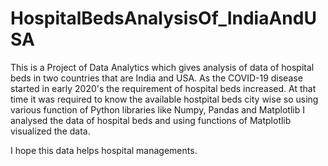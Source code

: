# HospitalBedsAnalysisOf_IndiaAndUSA

This is a Project of Data Analytics which gives analysis of data of hospital beds in two countries that are India and USA.
As the COVID-19 disease started in early 2020's the requirement of hospital beds increased.
At that time it was required to know the available hostpital beds city wise so
using various function of Python libraries like Numpy, Pandas and Matplotlib I analysed the data of hospital beds and using functions of Matplotlib 
visualized the data.

I hope this data helps hospital managements.
